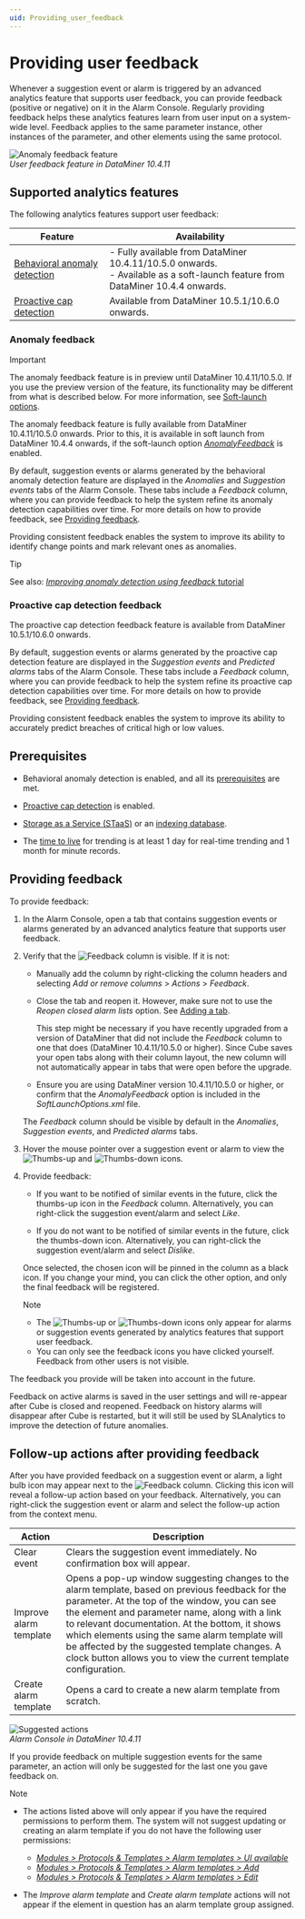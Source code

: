 ```yaml
---
uid: Providing_user_feedback
---
```


# Providing user feedback

Whenever a suggestion event or alarm is triggered by an advanced analytics feature that supports user feedback, you can provide feedback (positive or negative) on it in the Alarm Console. Regularly providing feedback helps these analytics features learn from user input on a system-wide level. Feedback applies to the same parameter instance, other instances of the parameter, and other elements using the same protocol.

![Anomaly feedback feature](~/user-guide/images/Anomaly_Feedback.png)<br>*User feedback feature in DataMiner 10.4.11*

## Supported analytics features

The following analytics features support user feedback:

| Feature | Availability |
|--|--|
| [Behavioral anomaly detection](xref:Behavioral_anomaly_detection) | - Fully available from DataMiner 10.4.11/10.5.0 onwards<!--RN 39945-->.<br>- Available as a soft-launch feature from DataMiner 10.4.4 onwards. |
| [Proactive cap detection](xref:Proactive_cap_detection) | Available from DataMiner 10.5.1/10.6.0 onwards<!--RN 41451 + 41371-->. |

### Anomaly feedback

> [!IMPORTANT]
> The anomaly feedback feature is in preview until DataMiner 10.4.11/10.5.0. If you use the preview version of the feature, its functionality may be different from what is described below. For more information, see [Soft-launch options](xref:SoftLaunchOptions).

The anomaly feedback feature is fully available from DataMiner 10.4.11/10.5.0 onwards<!--RN 39945-->. Prior to this, it is available in soft launch from DataMiner 10.4.4 onwards, if the soft-launch option [*AnomalyFeedback*](xref:Overview_of_Soft_Launch_Options#anomalyfeedback) is enabled<!--RN 38980 + 39944-->.

By default, suggestion events or alarms generated by the behavioral anomaly detection feature are displayed in the *Anomalies* and *Suggestion events* tabs of the Alarm Console. These tabs include a *Feedback* column, where you can provide feedback to help the system refine its anomaly detection capabilities over time. For more details on how to provide feedback, see [Providing feedback](#providing-feedback).

Providing consistent feedback enables the system to improve its ability to identify change points and mark relevant ones as anomalies<!--RN 39623-->.

> [!TIP]
> See also: [*Improving anomaly detection using feedback* tutorial](xref:Anomaly_Feedback_Tutorial)

### Proactive cap detection feedback

The proactive cap detection feedback feature is available from DataMiner 10.5.1/10.6.0 onwards<!--RN 41451 + 41371-->.

By default, suggestion events or alarms generated by the proactive cap detection feature are displayed in the *Suggestion events* and *Predicted alarms* tabs of the Alarm Console. These tabs include a *Feedback* column, where you can provide feedback to help the system refine its proactive cap detection capabilities over time. For more details on how to provide feedback, see [Providing feedback](#providing-feedback).

Providing consistent feedback enables the system to improve its ability to accurately predict breaches of critical high or low values.

## Prerequisites

- Behavioral anomaly detection is enabled, and all its [prerequisites](xref:Advanced_analytics_trending) are met.

- [Proactive cap detection](xref:Proactive_cap_detection) is enabled.

- [Storage as a Service (STaaS)](xref:STaaS) or an [indexing database](xref:Supported_system_data_storage_architectures).

- The [time to live](xref:Specifying_TTL_overrides) for trending is at least 1 day for real-time trending and 1 month for minute records.

## Providing feedback

<!--RN 39640-->

To provide feedback:

1. In the Alarm Console, open a tab that contains suggestion events or alarms generated by an advanced analytics feature that supports user feedback.

1. Verify that the ![Feedback](~/user-guide/images/Feedback_Column.png) column is visible. If it is not:

   - Manually add the column by right-clicking the column headers and selecting *Add or remove columns* > *Actions* > *Feedback*.

   - Close the tab and reopen it. However, make sure not to use the *Reopen closed alarm lists* option. See [Adding a tab](xref:ChangingTheAlarmConsoleLayout#adding-a-tab).

     This step might be necessary if you have recently upgraded from a version of DataMiner that did not include the *Feedback* column to one that does (DataMiner 10.4.11/10.5.0 or higher). Since Cube saves your open tabs along with their column layout, the new column will not automatically appear in tabs that were open before the upgrade.

   - Ensure you are using DataMiner version 10.4.11/10.5.0 or higher, or confirm that the *AnomalyFeedback* option is included in the *SoftLaunchOptions.xml* file.

   The *Feedback* column should be visible by default in the *Anomalies*, *Suggestion events*, and *Predicted alarms* tabs.

1. Hover the mouse pointer over a suggestion event or alarm to view the ![Thumbs-up](~/user-guide/images/Thumbs_Up.png) and ![Thumbs-down](~/user-guide/images/Thumbs_Down.png) icons.

1. Provide feedback:

   - If you want to be notified of similar events in the future, click the thumbs-up icon in the *Feedback* column. Alternatively, you can right-click the suggestion event/alarm and select *Like*.

   - If you do not want to be notified of similar events in the future, click the thumbs-down icon. Alternatively, you can right-click the suggestion event/alarm and select *Dislike*.

   Once selected, the chosen icon will be pinned in the column as a black icon. If you change your mind, you can click the other option, and only the final feedback will be registered<!--RN 39082-->.

   > [!NOTE]
   >
   > - The ![Thumbs-up](~/user-guide/images/Thumbs_Up.png) or ![Thumbs-down](~/user-guide/images/Thumbs_Down.png) icons only appear for alarms or suggestion events generated by analytics features that support user feedback.
   > - You can only see the feedback icons you have clicked yourself. Feedback from other users is not visible.

The feedback you provide will be taken into account in the future.

Feedback on active alarms is saved in the user settings and will re-appear after Cube is closed and reopened. Feedback on history alarms will disappear after Cube is restarted, but it will still be used by SLAnalytics to improve the detection of future anomalies.

## Follow-up actions after providing feedback

After you have provided feedback on a suggestion event or alarm, a light bulb icon may appear next to the ![Feedback](~/user-guide/images/Feedback_Column.png) column. Clicking this icon will reveal a follow-up action based on your feedback<!--RN 39809 + 39640 + 39480-->. Alternatively, you can right-click the suggestion event or alarm and select the follow-up action from the context menu.

| Action | Description |
|--|--|
| Clear event | Clears the suggestion event immediately. No confirmation box will appear. |
| Improve alarm template | Opens a pop-up window suggesting changes to the alarm template, based on previous feedback for the parameter. At the top of the window, you can see the element and parameter name, along with a link to relevant documentation<!--RN 39616-->. At the bottom, it shows which elements using the same alarm template will be affected by the suggested template changes<!--RN 39729-->. A clock button allows you to view the current template configuration<!--RN 39640-->. |
| Create alarm template | Opens a card to create a new alarm template from scratch. |

![Suggested actions](~/user-guide/images/Suggested_Actions.png)<br>*Alarm Console in DataMiner 10.4.11*

If you provide feedback on multiple suggestion events for the same parameter, an action will only be suggested for the last one you gave feedback on<!--RN 39640-->.

> [!NOTE]
>
> - The actions listed above will only appear if you have the required permissions to perform them. The system will not suggest updating or creating an alarm template if you do not have the following user permissions<!--RN 39480-->:
>
>   - [*Modules > Protocols & Templates > Alarm templates > UI available*](xref:DataMiner_user_permissions#modules--protocols--templates--alarm-templates--ui-available)
>   - [*Modules > Protocols & Templates > Alarm templates > Add*](xref:DataMiner_user_permissions#modules--protocols--templates--alarm-templates--add)
>   - [*Modules > Protocols & Templates > Alarm templates > Edit*](xref:DataMiner_user_permissions#modules--protocols--templates--alarm-templates--edit)
>
> - The *Improve alarm template* and *Create alarm template* actions will not appear if the element in question has an alarm template group assigned<!--RN 39666-->.
